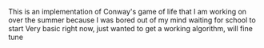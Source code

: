 This is an implementation of Conway's game of life that I am working on over the summer because I was bored out of my mind waiting for school to start
Very basic right now, just wanted to get a working algorithm, will fine tune
